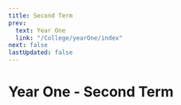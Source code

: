 ```yaml
---
title: Second Term
prev:
  text: Year One
  link: "/College/yearOne/index"
next: false
lastUpdated: false
---
```


# Year One - Second Term

